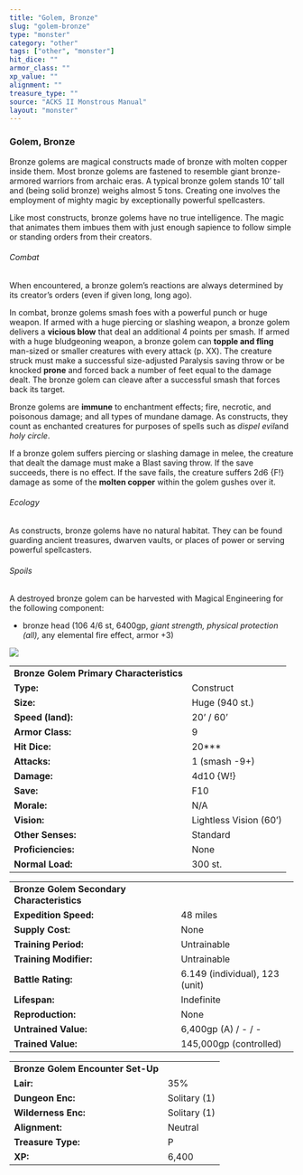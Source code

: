 ```yaml
---
title: "Golem, Bronze"
slug: "golem-bronze"
type: "monster"
category: "other"
tags: ["other", "monster"]
hit_dice: ""
armor_class: ""
xp_value: ""
alignment: ""
treasure_type: ""
source: "ACKS II Monstrous Manual"
layout: "monster"
---
```


### Golem, Bronze

Bronze golems are magical constructs made of bronze with molten copper inside them. Most bronze
golems are fastened to resemble giant bronze-armored warriors from archaic eras. A typical bronze
golem stands 10’ tall and (being solid bronze) weighs almost 5 tons. Creating one involves the
employment of mighty magic by exceptionally powerful spellcasters.

Like most constructs, bronze golems have no true intelligence. The magic that animates them imbues
them with just enough sapience to follow simple or standing orders from their creators.

###### Combat

When encountered, a bronze golem’s reactions are always determined by its creator’s orders (even if
given long, long ago).

In combat, bronze golems smash foes with a powerful punch or huge weapon. If armed with a huge
piercing or slashing weapon, a bronze golem delivers a **vicious blow** that deal an additional 4
points per smash. If armed with a huge bludgeoning weapon, a bronze golem can **topple and fling**
man-sized or smaller creatures with every attack (p. XX). The creature struck must make a successful
size-adjusted Paralysis saving throw or be knocked **prone** and forced back a number of feet equal
to the damage dealt. The bronze golem can cleave after a successful smash that forces back its
target.

Bronze golems are **immune** to enchantment effects; fire, necrotic, and poisonous damage; and all
types of mundane damage. As constructs, they count as enchanted creatures for purposes of spells
such as *dispel evil*and *holy circle*.

If a bronze golem suffers piercing or slashing damage in melee, the creature that dealt the damage
must make a Blast saving throw. If the save succeeds, there is no effect. If the save fails, the
creature suffers 2d6 {F!} damage as some of the **molten copper** within the golem gushes over it.

###### Ecology

As constructs, bronze golems have no natural habitat. They can be found guarding ancient treasures,
dwarven vaults, or places of power or serving powerful spellcasters.

###### Spoils

A destroyed bronze golem can be harvested with Magical Engineering for the following component:

* bronze head (106 4/6 st, 6400gp, *giant strength, physical protection (all),* any elemental fire
effect, armor +3)

![](data:image/png;base64...)

|  |  |
| --- | --- |
| **Bronze** **Golem Primary Characteristics** | |
| **Type:** | Construct |
| **Size:** | Huge (940 st.) |
| **Speed (land):** | 20’ / 60’ |
| **Armor Class:** | 9 |
| **Hit Dice:** | 20\*\*\* |
| **Attacks:** | 1 (smash -9+) |
| **Damage:** | 4d10 {W!} |
| **Save:** | F10 |
| **Morale:** | N/A |
| **Vision:** | Lightless Vision (60’) |
| **Other Senses:** | Standard |
| **Proficiencies:** | None |
| **Normal Load:** | 300 st. |

|  |  |
| --- | --- |
| **Bronze Golem Secondary Characteristics** | |
| **Expedition Speed:** | 48 miles |
| **Supply Cost:** | None |
| **Training Period:** | Untrainable |
| **Training Modifier:** | Untrainable |
| **Battle Rating:** | 6.149 (individual), 123 (unit) |
| **Lifespan:** | Indefinite |
| **Reproduction:** | None |
| **Untrained Value:** | 6,400gp (A) / - / - |
| **Trained Value:** | 145,000gp (controlled) |

|  |  |
| --- | --- |
| **Bronze Golem Encounter Set-Up** | |
| **Lair:** | 35% |
| **Dungeon Enc:** | Solitary (1) |
| **Wilderness Enc:** | Solitary (1) |
| **Alignment:** | Neutral |
| **Treasure Type:** | P |
| **XP:** | 6,400 |
